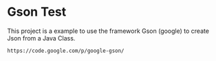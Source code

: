 # Gson Test

This project is a example to use the framework Gson (google) to create Json from a Java Class.

````
https://code.google.com/p/google-gson/
````
